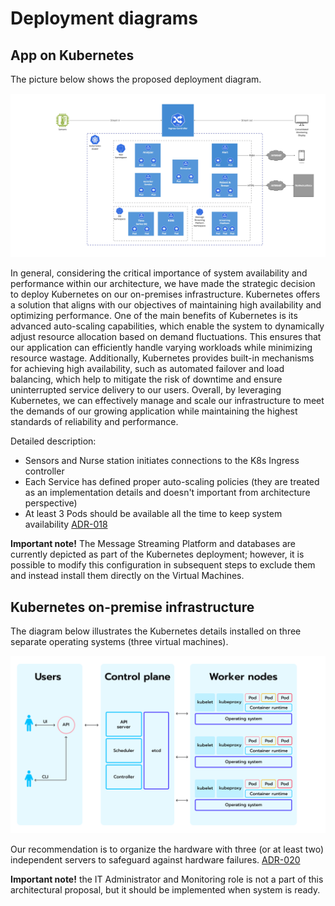 # Deployment diagrams

## App on Kubernetes
The picture below shows the proposed deployment diagram.

<img src="images/kubernetes.jpg" />


In general, considering the critical importance of system availability and performance within our architecture, we have made the strategic decision to deploy Kubernetes on our on-premises infrastructure. Kubernetes offers a solution that aligns with our objectives of maintaining high availability and optimizing performance. 
One of the main benefits of Kubernetes is its advanced auto-scaling capabilities, which enable the system to dynamically adjust resource allocation based on demand fluctuations. This ensures that our application can efficiently handle varying workloads while minimizing resource wastage. 
Additionally, Kubernetes provides built-in mechanisms for achieving high availability, such as automated failover and load balancing, which help to mitigate the risk of downtime and ensure uninterrupted service delivery to our users. 
Overall, by leveraging Kubernetes, we can effectively manage and scale our infrastructure to meet the demands of our growing application while maintaining the highest standards of reliability and performance.

Detailed description:
* Sensors and Nurse station initiates connections to the K8s Ingress controller
* Each Service has defined proper auto-scaling policies (they are treated as an implementation details and doesn't important from architecture perspective)
* At least 3 Pods should be available all the time to keep system availability [ADR-018](/ADR/ADR-018-high-availability-automated-instance-duplication.md)


**Important note!** The Message Streaming Platform and databases are currently depicted as part of the Kubernetes deployment; however, it is possible to modify this configuration in subsequent steps to exclude them and instead install them directly on the Virtual Machines. 

## Kubernetes on-premise infrastructure

The diagram below illustrates the Kubernetes details installed on three separate operating systems (three virtual machines).

<img src="images/kubernetes-on-premise.png">

Our recommendation is to organize the hardware with three (or at least two) independent servers to safeguard against hardware failures. [ADR-020](/ADR/ADR-020-duplicate-instances-high-availability.md)

**Important note!** the IT Administrator and Monitoring role is not a part of this architectural proposal, but it should be implemented when system is ready.

